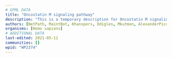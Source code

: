 ```yaml
---
# GPML DATA
title: "Oncostatin M signaling pathway"
description: "This is a temporary description for Oncostatin M signaling pathway"
authors: [NetPath, MaintBot, Khanspers, Ddigles, Mkutmon, AlexanderPico, Mechebek maghnaui, Eweitz]
organisms: [Homo sapiens]
# ADDITIONAL DATA
last-edited: 2021-05-11
communities: []
wpid: "WP2374"
---
```

